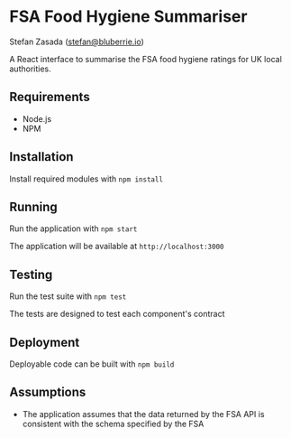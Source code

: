 # FSA Food Hygiene Summariser

Stefan Zasada (stefan@bluberrie.io)

A React interface to summarise the FSA food hygiene ratings for UK local authorities.

## Requirements

* Node.js
* NPM

## Installation

Install required modules with `npm install`

## Running

Run the application with `npm start`

The application will be available at `http://localhost:3000`

## Testing

Run the test suite with `npm test`

The tests are designed to test each component's contract

## Deployment

Deployable code can be built with `npm build`

## Assumptions

* The application assumes that the data returned by the FSA API is consistent with the schema specified by the FSA
